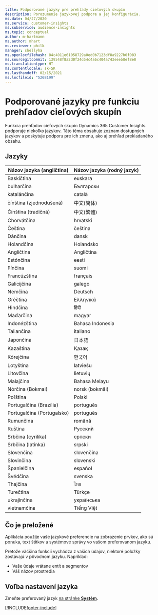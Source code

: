 ```yaml
---
title: Podporované jazyky pre prehľady cieľových skupín
description: Porozumenie jazykovej podpore a jej konfigurácia.
ms.date: 04/27/2020
ms.service: customer-insights
ms.subservice: audience-insights
ms.topic: conceptual
author: m-hartmann
ms.author: mhart
ms.reviewer: philk
manager: shellyha
ms.openlocfilehash: 84c4011e61058729a0ed0b7123df8a9227b0f083
ms.sourcegitcommit: 139548f8a2d0f24d54c4a6c404a743eeeb8ef8e0
ms.translationtype: HT
ms.contentlocale: sk-SK
ms.lasthandoff: 02/15/2021
ms.locfileid: "5268199"
---
```

# <a name="supported-languages-for-audience-insights-capability"></a>Podporované jazyky pre funkciu prehľadov cieľových skupín

Funkcia prehľadov cieľových skupín Dynamics 365 Customer Insights podporuje niekoľko jazykov. Táto téma obsahuje zoznam dostupných jazykov a poskytuje podporu pre ich zmenu, ako aj prehľad prekladaného obsahu.

## <a name="languages"></a>Jazyky

| Názov jazyka (angličtina)|  Názov jazyka (rodný jazyk) |
| ------------- | ------------- |
| Baskičtina | euskara |
| bulharčina | Български |
| katalánčina | català |
| čínština (zjednodušená) | 中文(简体) |
| Čínština (tradičná) | 中文(繁體) |
| Chorvátčina | hrvatski |
| Čeština | čeština |
| Dánčina | dansk |
| Holandčina | Holandsko |
| Angličtina | Angličtina |
| Estónčina | eesti |
| Fínčina | suomi |
| Francúzština | français |
| Galícijčina | galego |
| Nemčina | Deutsch |
| Gréčtina | Ελληνικά |
| Hindčina | हिंदी |
| Maďarčina | magyar |
| Indonézština | Bahasa Indonesia |
| Taliančina | italiano |
| Japončina | 日本語 |
| Kazaština | Қазақ |
| Kórejčina | 한국어 |
| Lotyština | latviešu |
| Litovčina | lietuvių |
| Malajčina | Bahasa Melayu |
| Nórčina (Bokmal) | norsk (bokmål) |
| Poľština | Polski |
| Portugalčina (Brazília) | português |
| Portugalčina (Portugalsko) | português |
| Rumunčina | română |
| Ruština | Русский |
| Srbčina (cyrilika) | српски |
| Srbčina (latinka) | srpski |
| Slovenčina | slovenčina |
| Slovinčina | slovenski |
| Španielčina | español |
| Švédčina | svenska |
| Thajčina | ไทย |
| Turečtina | Türkçe |
| ukrajinčina | українська |
| vietnamčina | Tiếng Việt |

## <a name="whats-translated"></a>Čo je preložené

Aplikácia použije vaše jazykové preferencie na zobrazenie prvkov, ako sú ponuka, text štítkov a systémové správy vo vašom preferovanom jazyku.

Pretože väčšina funkcií vychádza z vašich údajov, niektoré položky zostávajú v pôvodnom jazyku. Napríklad:

- Vaše údaje vrátane entít a segmentov
- Váš názov prostredia

## <a name="choose-your-language-settings"></a>Voľba nastavení jazyka  

Zmeňte preferovaný jazyk [na stránke **Systém**](system.md).


[!INCLUDE[footer-include](../includes/footer-banner.md)]